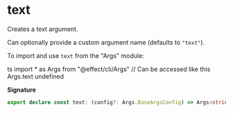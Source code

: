 # text

Creates a text argument.

Can optionally provide a custom argument name (defaults to `"text"`).

To import and use `text` from the "Args" module:

ts
import \* as Args from "@effect/cli/Args"
// Can be accessed like this
Args.text
undefined

**Signature**

```ts
export declare const text: (config?: Args.BaseArgsConfig) => Args<string>
```
